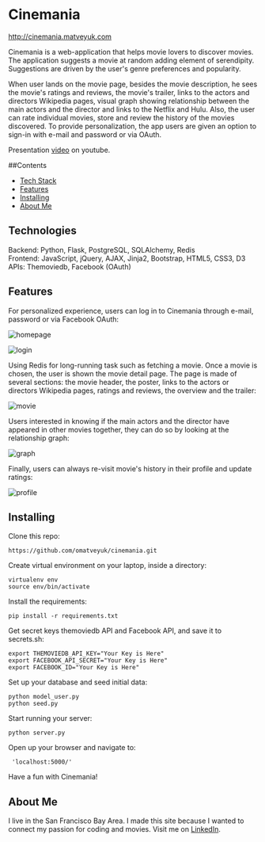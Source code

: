 # Cinemania

http://cinemania.matveyuk.com

Cinemania is a web-application that helps movie lovers to discover movies. The application suggests a movie at random adding element of serendipity. Suggestions are driven by the user's genre preferences and popularity. 

When user lands on the movie page, besides the movie description, he sees the movie's ratings and reviews, the movie's trailer, links to the actors and directors Wikipedia pages, visual graph showing relationship between the main actors and the director and links to the Netflix and Hulu. Also, the user can rate individual movies, store and review the history of the movies discovered. To provide personalization, the app users are given an option to sign-in with e-mail and password or via OAuth.

Presentation [video](https://www.youtube.com/watch?v=JnnOQStrhmE) on youtube.

##Contents
* [Tech Stack](#technologies)
* [Features](#features)
* [Installing](#installing)
* [About Me](#aboutme)

## <a name="technologies"></a>Technologies
Backend: Python, Flask, PostgreSQL, SQLAlchemy, Redis<br/>
Frontend: JavaScript, jQuery, AJAX, Jinja2, Bootstrap, HTML5, CSS3, D3<br/>
APIs: Themoviedb, Facebook (OAuth)<br/>

## <a name="features"></a>Features

For personalized experience, users can log in to Cinemania through e-mail, password or via Facebook OAuth:

![homepage](https://cloud.githubusercontent.com/assets/10794461/23692569/66504c64-0384-11e7-8870-dc9abe1d191b.png)

![login](https://cloud.githubusercontent.com/assets/10794461/23692570/6651844e-0384-11e7-84ad-c265a99e912f.png)

Using Redis for long-running task such as fetching a movie. Once a movie is chosen, the user is shown the movie detail page. The page is made of several sections: the movie header, the poster, links to the actors or directors Wikipedia pages, ratings and reviews, the overview and the trailer:

![movie](https://cloud.githubusercontent.com/assets/10794461/23692566/664c2abc-0384-11e7-8050-ca61b7599f5c.png)

Users interested in knowing if the main actors and the director have appeared in other movies together, they can do so by looking at the relationship graph:

![graph](https://cloud.githubusercontent.com/assets/10794461/23692567/664e5b20-0384-11e7-96f4-1b171b85d11e.png)

Finally, users can always re-visit movie's history in their profile and update ratings:

![profile](https://cloud.githubusercontent.com/assets/10794461/23692568/664f40f8-0384-11e7-8e26-b7aa1f812e5c.png)

## <a name="installing"></a>Installing

Clone this repo:
```
https://github.com/omatveyuk/cinemania.git
```

Create virtual environment on your laptop, inside a directory:
```
virtualenv env
source env/bin/activate
```

Install the requirements:
```
pip install -r requirements.txt
```

Get secret keys themoviedb API and Facebook API, and save it to secrets.sh:
```
export THEMOVIEDB_API_KEY="Your Key is Here"
export FACEBOOK_API_SECRET="Your Key is Here"
export FACEBOOK_ID="Your Key is Here"
```

Set up your database and seed initial data:
```
python model_user.py
python seed.py
```

Start running your server:
```
python server.py
```

Open up your browser and navigate to:
```
 'localhost:5000/'
```

Have a fun with Cinemania!️



## <a name="aboutme"></a>About Me
I live in the San Francisco Bay Area. I made this site because I wanted to connect my passion for coding and movies.
Visit me on [LinkedIn](https://www.linkedin.com/in/oxana-matveyuk).
